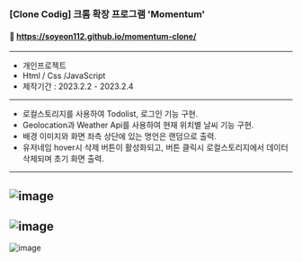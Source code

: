 ### [Clone Codig] 크롬 확장 프로그램 'Momentum'
#### 📎 https://soyeon112.github.io/momentum-clone/
---
- 개인프로젝트
- Html / Css /JavaScript
- 제작기간 : 2023.2.2 - 2023.2.4
---
- 로컬스토리지를 사용하여 Todolist, 로그인 기능 구현.
- Geolocation과 Weather Api를 사용하여 현재 위치별 날씨 기능 구현.
- 배경 이미지와 화면 좌측 상단에 있는 명언은 랜덤으로 출력.
- 유저네임 hover시 삭제 버튼이 활성화되고, 버튼 클릭시 로컬스토리지에서 데이터 삭제되며 초기 화면 출력.
---
![image](https://user-images.githubusercontent.com/29302463/216760016-b868a449-602f-440a-9436-caf48b14c371.png)
--
![image](https://user-images.githubusercontent.com/29302463/216760083-a16fb4df-cddf-473b-84b0-5e8f770d17a2.png)
--
![image](https://user-images.githubusercontent.com/29302463/216760286-e6df6e4c-6a72-4422-b31c-f7a7cd58be4f.png)
